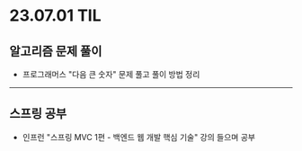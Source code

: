 # 23.07.01 TIL

## 알고리즘 문제 풀이

- 프로그래머스 "다음 큰 숫자" 문제 풀고 풀이 방법 정리

---

## 스프링 공부

- 인프런 "스프링 MVC 1편 - 백엔드 웹 개발 핵심 기술" 강의 들으며 공부
